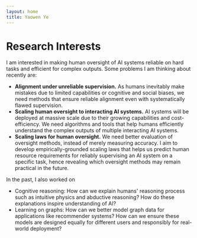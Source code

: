 ```yaml
---
layout: home
title: Yaowen Ye
---
```


# Research Interests

I am interested in making human oversight of AI systems reliable on hard tasks and efficient for complex outputs. Some problems I am thinking about recently are:
- **Alignment under unreliable supervision.** As humans inevitably make mistakes due to limited capabilities or cognitive and social biases, we need methods that ensure reliable alignment even with systematically flawed supervision. 
- **Scaling human oversight to interacting AI systems.** AI systems will be deployed at massive scale due to their growing capabilities and cost-efficiency. We need algorithms and tools that help humans efficiently understand the complex outputs of multiple interacting AI systems.
- **Scaling laws for human oversight.** We need better evaluation of oversight methods, instead of merely measuring accuracy. I aim to develop empirically-grounded scaling laws that helps us predict human resource requirements for reliably supervising an AI system on a specific task, hence revealing which oversight methods may remain practical in the future.

In the past, I also worked on
- Cognitive reasoning: How can we explain humans' reasoning process such as intuitive physics and abductive reasoning? How do these explanations inspire understanding of AI?
- Learning on graphs: How can we better model graph data for applications like recommender systems? How can we ensure these models are designed equally for different users and responsibly for real-world deployment?

